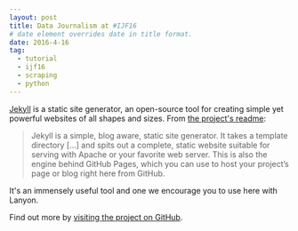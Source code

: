 ```yaml
---
layout: post
title: Data Journalism at #IJF16
# date element overrides date in title format.
date: 2016-4-16
tag:
  - tutorial
  - ijf16
  - scraping
  - python
---
```


[Jekyll](http://jekyllrb.com) is a static site generator, an open-source tool for creating simple yet powerful websites of all shapes and sizes. From [the project's readme](https://github.com/mojombo/jekyll/blob/master/README.markdown):

<!--more-->

  > Jekyll is a simple, blog aware, static site generator. It takes a template directory [...] and spits out a complete, static website suitable for serving with Apache or your favorite web server. This is also the engine behind GitHub Pages, which you can use to host your project’s page or blog right here from GitHub.

It's an immensely useful tool and one we encourage you to use here with Lanyon.

Find out more by [visiting the project on GitHub](https://github.com/mojombo/jekyll).
